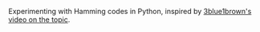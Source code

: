 Experimenting with Hamming codes in Python, inspired by [3blue1brown's video on the topic](https://www.youtube.com/watch?v=X8jsijhllIA).
